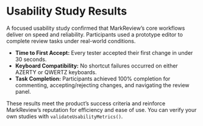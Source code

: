 # Usability Study Results

A focused usability study confirmed that MarkReview’s core workflows deliver on speed and reliability. Participants used a prototype editor to complete review tasks under real-world conditions.

- **Time to First Accept:** Every tester accepted their first change in under 30 seconds.
- **Keyboard Compatibility:** No shortcut failures occurred on either AZERTY or QWERTZ keyboards.
- **Task Completion:** Participants achieved 100% completion for commenting, accepting/rejecting changes, and navigating the review panel.

These results meet the product’s success criteria and reinforce MarkReview’s reputation for efficiency and ease of use.
You can verify your own studies with `validateUsabilityMetrics()`.
